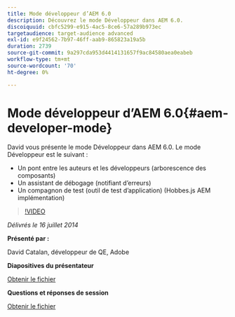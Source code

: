 ```yaml
---
title: Mode développeur d’AEM 6.0
description: Découvrez le mode Développeur dans AEM 6.0.
discoiquuid: cbfc5299-e915-4ac5-8ce6-57a289b973ec
targetaudience: target-audience advanced
exl-id: e9f24562-7b97-46ff-aab9-865823a19a5b
duration: 2739
source-git-commit: 9a297cda953d4414131657f9ac84580aea0eabeb
workflow-type: tm+mt
source-wordcount: '70'
ht-degree: 0%

---
```


# Mode développeur d’AEM 6.0{#aem-developer-mode}

David vous présente le mode Développeur dans AEM 6.0. Le mode Développeur est le suivant :

* Un pont entre les auteurs et les développeurs (arborescence des composants)
* Un assistant de débogage (notifiant d’erreurs)
* Un compagnon de test (outil de test d’application) (Hobbes.js AEM implémentation)

>[!VIDEO](https://video.tv.adobe.com/v/19501/?quality=9)

*Délivrés le 16 juillet 2014*

**Présenté par :**

David Catalan, développeur de QE, Adobe

**Diapositives du présentateur**

[Obtenir le fichier](assets/aem-6-developer-mode-07-16-14.pdf)

**Questions et réponses de session**

[Obtenir le fichier](assets/q-a-developer-mode-7-16-14.pdf)
<!--
[Get back to the Overview](https://helpx.adobe.com/fr/experience-manager/kt/eseminars/gems/aem-index.html)
-->
